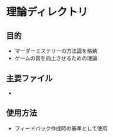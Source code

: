 # 理論ディレクトリ

## 目的

- マーダーミステリーの方法論を格納
- ゲームの質を向上させるための理論

## 主要ファイル

-

## 使用方法

- フィードバック作成時の基準として使用
